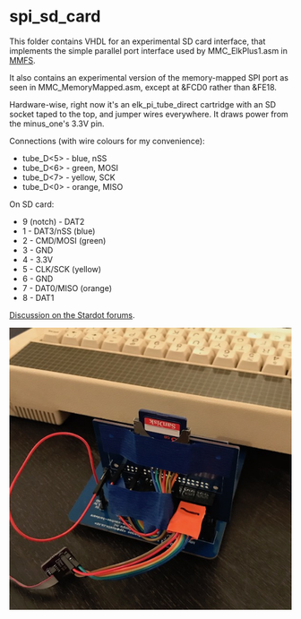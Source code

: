 spi_sd_card
===========

This folder contains VHDL for an experimental SD card interface, that
implements the simple parallel port interface used by MMC_ElkPlus1.asm
in [MMFS](https://github.com/hoglet67/MMFS/).

It also contains an experimental version of the memory-mapped SPI port
as seen in MMC_MemoryMapped.asm, except at &FCD0 rather than &FE18.

Hardware-wise, right now it's an elk_pi_tube_direct cartridge with an
SD socket taped to the top, and jumper wires everywhere.  It draws
power from the minus_one's 3.3V pin.

Connections (with wire colours for my convenience):

- tube_D<5> - blue, nSS
- tube_D<6> - green, MOSI
- tube_D<7> - yellow, SCK
- tube_D<0> - orange, MISO

On SD card:

- 9 (notch) - DAT2
- 1 - DAT3/nSS (blue)
- 2 - CMD/MOSI (green)
- 3 - GND
- 4 - 3.3V
- 5 - CLK/SCK (yellow)
- 6 - GND
- 7 - DAT0/MISO (orange)
- 8 - DAT1

[Discussion on the Stardot forums](http://www.stardot.org.uk/forums/viewtopic.php?f=3&t=12737&start=30#p170599).

![Photo of the hardware](elk_pi_tube_direct_sd_mmfs_600px.jpeg)
